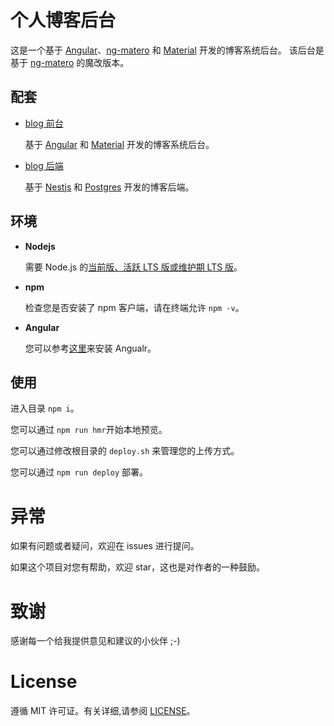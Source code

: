 # 个人博客后台

这是一个基于 [Angular](https://github.com/angular/angular)、[ng-matero](https://github.com/ng-matero/ng-matero) 和 [Material](https://github.com/angular/material) 开发的博客系统后台。
该后台是基于 [ng-matero](https://github.com/ng-matero/ng-matero) 的魔改版本。

## 配套

- [blog 前台](https://github.com/KuuBee/blog)

  基于 [Angular](https://github.com/angular/angular) 和 [Material](https://github.com/angular/material) 开发的博客系统后台。

- [blog 后端](https://github.com/KuuBee/blog-backend)

  基于 [Nestjs](https://github.com/nestjs/nest) 和 [Postgres](https://github.com/postgres/postgres) 开发的博客后端。

## 环境

- **Nodejs**

  需要 Node.js 的[当前版、活跃 LTS 版或维护期 LTS 版](https://nodejs.org/about/releases)。

- **npm**

  检查您是否安装了 npm 客户端，请在终端允许 `npm -v`。

- **Angular**

  您可以参考[这里](https://angular.cn/guide/setup-local#install-the-angular-cli)来安装 Angualr。

## 使用

进入目录 `npm i`。

您可以通过 `npm run hmr`开始本地预览。

您可以通过修改根目录的 `deploy.sh` 来管理您的上传方式。

您可以通过 `npm run deploy` 部署。

# 异常

如果有问题或者疑问，欢迎在 issues 进行提问。

如果这个项目对您有帮助，欢迎 star，这也是对作者的一种鼓励。

# 致谢

感谢每一个给我提供意见和建议的小伙伴 ;-)

# License

遵循 MIT 许可证。有关详细,请参阅 [LICENSE](https://github.com/qiubaiying/qiubaiying.github.io/blob/master/LICENSE)。

